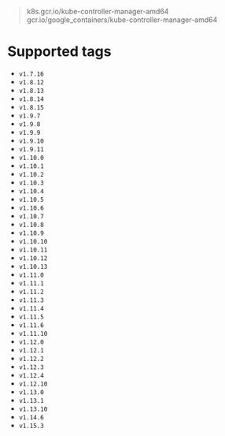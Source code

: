 > k8s.gcr.io/kube-controller-manager-amd64
> gcr.io/google_containers/kube-controller-manager-amd64

# Supported tags
- `v1.7.16`
- `v1.8.12`
- `v1.8.13`
- `v1.8.14`
- `v1.8.15`
- `v1.9.7`
- `v1.9.8`
- `v1.9.9`
- `v1.9.10`
- `v1.9.11`
- `v1.10.0`
- `v1.10.1`
- `v1.10.2`
- `v1.10.3`
- `v1.10.4`
- `v1.10.5`
- `v1.10.6`
- `v1.10.7`
- `v1.10.8`
- `v1.10.9`
- `v1.10.10`
- `v1.10.11`
- `v1.10.12`
- `v1.10.13`
- `v1.11.0`
- `v1.11.1`
- `v1.11.2`
- `v1.11.3`
- `v1.11.4`
- `v1.11.5`
- `v1.11.6`
- `v1.11.10`
- `v1.12.0`
- `v1.12.1`
- `v1.12.2`
- `v1.12.3`
- `v1.12.4`
- `v1.12.10`
- `v1.13.0`
- `v1.13.1`
- `v1.13.10`
- `v1.14.6`
- `v1.15.3`